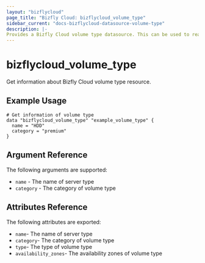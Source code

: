 ```yaml
---
layout: "bizflycloud"
page_title: "Bizfly Cloud: bizflycloud_volume_type"
sidebar_current: "docs-bizflycloud-datasource-volume-type"
description: |-
Provides a Bizfly Cloud volume type datasource. This can be used to read volume type.
---
```


# bizflycloud\_volume\_type

Get information about Bizfly Cloud volume type resource.

## Example Usage

```hcl
# Get information of volume type
data "bizflycloud_volume_type" "example_volume_type" {
  name = "HDD"
  category = "premium"
}
```

## Argument Reference

The following arguments are supported:

* `name` - The name of server type
* `category` - The category of volume type

## Attributes Reference

The following attributes are exported:

* `name`- The name of server type
* `category`- The category of volume type
* `type`- The type of volume type
* `availability_zones`- The availability zones of volume type
